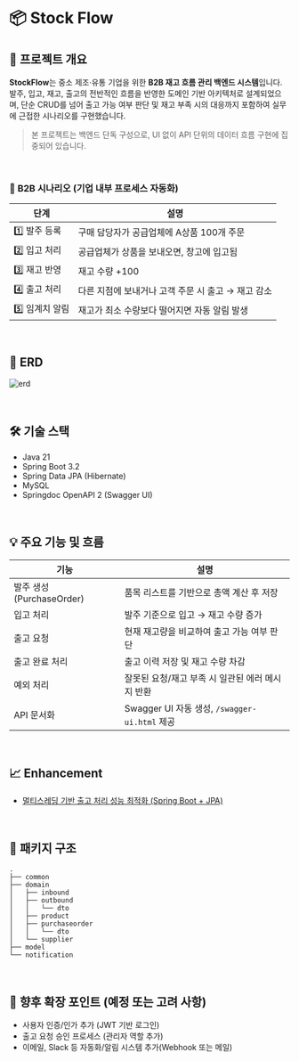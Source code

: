 # 📦 Stock Flow

## 📌 프로젝트 개요

**StockFlow**는 중소 제조·유통 기업을 위한 **B2B 재고 흐름 관리 백엔드 시스템**입니다. 발주, 입고, 재고, 출고의 전반적인 흐름을 반영한 도메인 기반 아키텍처로 설계되었으며, 단순 CRUD를 넘어 출고 가능 여부 판단 및 재고 부족 시의 대응까지 포함하여 실무에 근접한 시나리오를 구현했습니다.

> 본 프로젝트는 백엔드 단독 구성으로, UI 없이 API 단위의 데이터 흐름 구현에 집중되어 있습니다.

  <br>

### 🏢 **B2B 시나리오 (기업 내부 프로세스 자동화)**

| 단계         | 설명                             |
| ---------- | ------------------------------ |
| 1️⃣ 발주 등록  | 구매 담당자가 공급업체에 A상품 100개 주문      |
| 2️⃣ 입고 처리  | 공급업체가 상품을 보내오면, 창고에 입고됨        |
| 3️⃣ 재고 반영  | 재고 수량 +100                     |
| 4️⃣ 출고 처리  | 다른 지점에 보내거나 고객 주문 시 출고 → 재고 감소 |
| 5️⃣ 임계치 알림 | 재고가 최소 수량보다 떨어지면 자동 알림 발생      |

<br>

## 🔗 ERD
![erd](https://github.com/user-attachments/assets/c24a427e-bfd3-4751-a17d-2e9d440730ac)

<br>

## 🛠 기술 스택

- Java 21
- Spring Boot 3.2
- Spring Data JPA (Hibernate)
- MySQL
- Springdoc OpenAPI 2 (Swagger UI)

<br>

## 💡 주요 기능 및 흐름

| 기능       | 설명                                      |
| -------- | --------------------------------------- |
| 발주 생성 (PurchaseOrder)    | 품목 리스트를 기반으로 총액 계산 후 저장                 |
| 입고 처리    | 발주 기준으로 입고 → 재고 수량 증가                   |
| 출고 요청    | 현재 재고량을 비교하여 출고 가능 여부 판단                |
| 출고 완료 처리 | 출고 이력 저장 및 재고 수량 차감                     |
| 예외 처리    | 잘못된 요청/재고 부족 시 일관된 에러 메시지 반환            |
| API 문서화  | Swagger UI 자동 생성, `/swagger-ui.html` 제공 |

<br>

## 📈 Enhancement
- [멀티스레딩 기반 출고 처리 성능 최적화 (Spring Boot + JPA)](https://www.notion.so/Spring-Boot-JPA-23be74104e0880c38dbfcc284be84efe?source=copy_link)

<br>

## 🧩 패키지 구조
```
.
├── common
├── domain
│   ├── inbound
│   ├── outbound
│   │   └── dto
│   ├── product
│   ├── purchaseorder
│   │   └── dto
│   └── supplier
├── model
└── notification
```

<br>

## 🌱 향후 확장 포인트 (예정 또는 고려 사항)

 - 사용자 인증/인가 추가 (JWT 기반 로그인)
 - 출고 요청 승인 프로세스 (관리자 역할 추가)
 - 이메일, Slack 등 자동화/알림 시스템 추가(Webhook 또는 메일)

